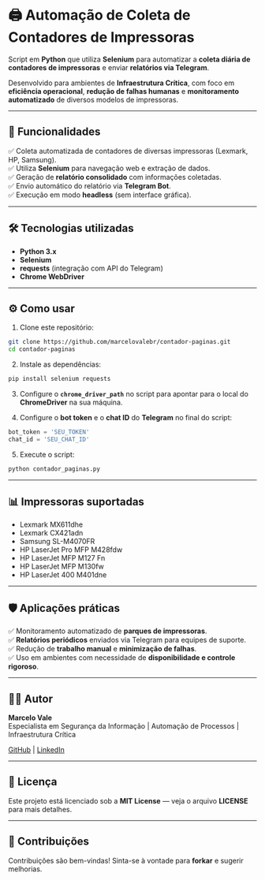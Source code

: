 
# 🖨️ Automação de Coleta de Contadores de Impressoras

Script em **Python** que utiliza **Selenium** para automatizar a **coleta diária de contadores de impressoras** e enviar **relatórios via Telegram**.

Desenvolvido para ambientes de **Infraestrutura Crítica**, com foco em **eficiência operacional**, **redução de falhas humanas** e **monitoramento automatizado** de diversos modelos de impressoras.

---

## 🚀 Funcionalidades

✅ Coleta automatizada de contadores de diversas impressoras (Lexmark, HP, Samsung).  
✅ Utiliza **Selenium** para navegação web e extração de dados.  
✅ Geração de **relatório consolidado** com informações coletadas.  
✅ Envio automático do relatório via **Telegram Bot**.  
✅ Execução em modo **headless** (sem interface gráfica).

---

## 🛠️ Tecnologias utilizadas

- **Python 3.x**  
- **Selenium**  
- **requests** (integração com API do Telegram)  
- **Chrome WebDriver**

---

## ⚙️ Como usar

1. Clone este repositório:  
```bash
git clone https://github.com/marcelovalebr/contador-paginas.git
cd contador-paginas
```

2. Instale as dependências:  
```bash
pip install selenium requests
```

3. Configure o **`chrome_driver_path`** no script para apontar para o local do **ChromeDriver** na sua máquina.

4. Configure o **bot token** e o **chat ID** do **Telegram** no final do script:  
```python
bot_token = 'SEU_TOKEN'
chat_id = 'SEU_CHAT_ID'
```

5. Execute o script:  
```bash
python contador_paginas.py
```

---

## 📊 Impressoras suportadas

- Lexmark MX611dhe  
- Lexmark CX421adn  
- Samsung SL-M4070FR  
- HP LaserJet Pro MFP M428fdw  
- HP LaserJet MFP M127 Fn  
- HP LaserJet MFP M130fw  
- HP LaserJet 400 M401dne

---

## 🛡️ Aplicações práticas

✅ Monitoramento automatizado de **parques de impressoras**.  
✅ **Relatórios periódicos** enviados via Telegram para equipes de suporte.  
✅ Redução de **trabalho manual** e **minimização de falhas**.  
✅ Uso em ambientes com necessidade de **disponibilidade e controle rigoroso**.

---

## 👨‍💻 Autor

**Marcelo Vale**  
Especialista em Segurança da Informação | Automação de Processos | Infraestrutura Crítica  

[GitHub](https://github.com/marcelovalebr) | [LinkedIn](https://www.linkedin.com/in/marcelovalebr/)

---

## 📝 Licença

Este projeto está licenciado sob a **MIT License** — veja o arquivo **LICENSE** para mais detalhes.

---

## 🤝 Contribuições

Contribuições são bem-vindas! Sinta-se à vontade para **forkar** e sugerir melhorias.
